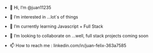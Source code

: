 - 👋 Hi, I’m @juan11235

- 👀 I’m interested in ...lot´s of things

- 🌱 I’m currently learning Javascript + Full Stack

- 💞️ I’m looking to collaborate on ...well, full stack projects coming soon

- 📫 How to reach me : linkedin.com/in/juan-felix-363a7585



